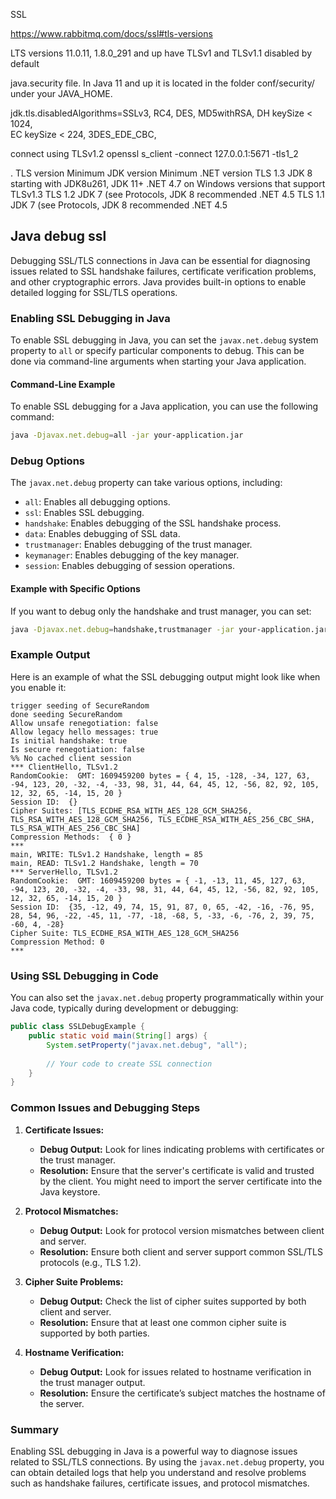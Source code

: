 SSL

https://www.rabbitmq.com/docs/ssl#tls-versions

 LTS versions 11.0.11, 1.8.0_291 and up have TLSv1 and TLSv1.1 disabled by default



java.security file. In Java 11 and up it is located in the folder conf/security/ under your JAVA_HOME.

jdk.tls.disabledAlgorithms=SSLv3, RC4, DES, MD5withRSA, DH keySize < 1024, \
    EC keySize < 224, 3DES_EDE_CBC, 

 connect using TLSv1.2
openssl s_client -connect 127.0.0.1:5671 -tls1_2

.
TLS version	Minimum JDK version	Minimum .NET version
TLS 1.3	JDK 8 starting with JDK8u261, JDK 11+	.NET 4.7 on Windows versions that support TLSv1.3
TLS 1.2	JDK 7 (see Protocols, JDK 8 recommended	.NET 4.5
TLS 1.1	JDK 7 (see Protocols, JDK 8 recommended	.NET 4.5


Java debug ssl
------

Debugging SSL/TLS connections in Java can be essential for diagnosing issues related to SSL handshake failures, certificate verification problems, and other cryptographic errors. Java provides built-in options to enable detailed logging for SSL/TLS operations.

### Enabling SSL Debugging in Java

To enable SSL debugging in Java, you can set the `javax.net.debug` system property to `all` or specify particular components to debug. This can be done via command-line arguments when starting your Java application.

#### Command-Line Example

To enable SSL debugging for a Java application, you can use the following command:

```sh
java -Djavax.net.debug=all -jar your-application.jar
```

### Debug Options

The `javax.net.debug` property can take various options, including:

- `all`: Enables all debugging options.
- `ssl`: Enables SSL debugging.
- `handshake`: Enables debugging of the SSL handshake process.
- `data`: Enables debugging of SSL data.
- `trustmanager`: Enables debugging of the trust manager.
- `keymanager`: Enables debugging of the key manager.
- `session`: Enables debugging of session operations.

#### Example with Specific Options

If you want to debug only the handshake and trust manager, you can set:

```sh
java -Djavax.net.debug=handshake,trustmanager -jar your-application.jar
```

### Example Output

Here is an example of what the SSL debugging output might look like when you enable it:

```plaintext
trigger seeding of SecureRandom
done seeding SecureRandom
Allow unsafe renegotiation: false
Allow legacy hello messages: true
Is initial handshake: true
Is secure renegotiation: false
%% No cached client session
*** ClientHello, TLSv1.2
RandomCookie:  GMT: 1609459200 bytes = { 4, 15, -128, -34, 127, 63, -94, 123, 20, -32, -4, -33, 98, 31, 44, 64, 45, 12, -56, 82, 92, 105, 12, 32, 65, -14, 15, 20 }
Session ID:  {}
Cipher Suites: [TLS_ECDHE_RSA_WITH_AES_128_GCM_SHA256, TLS_RSA_WITH_AES_128_GCM_SHA256, TLS_ECDHE_RSA_WITH_AES_256_CBC_SHA, TLS_RSA_WITH_AES_256_CBC_SHA]
Compression Methods:  { 0 }
***
main, WRITE: TLSv1.2 Handshake, length = 85
main, READ: TLSv1.2 Handshake, length = 70
*** ServerHello, TLSv1.2
RandomCookie:  GMT: 1609459200 bytes = { -1, -13, 11, 45, 127, 63, -94, 123, 20, -32, -4, -33, 98, 31, 44, 64, 45, 12, -56, 82, 92, 105, 12, 32, 65, -14, 15, 20 }
Session ID:  {35, -12, 49, 74, 15, 91, 87, 0, 65, -42, -16, -76, 95, 28, 54, 96, -22, -45, 11, -77, -18, -68, 5, -33, -6, -76, 2, 39, 75, -60, 4, -28}
Cipher Suite: TLS_ECDHE_RSA_WITH_AES_128_GCM_SHA256
Compression Method: 0
***
```

### Using SSL Debugging in Code

You can also set the `javax.net.debug` property programmatically within your Java code, typically during development or debugging:

```java
public class SSLDebugExample {
    public static void main(String[] args) {
        System.setProperty("javax.net.debug", "all");
        
        // Your code to create SSL connection
    }
}
```

### Common Issues and Debugging Steps

1. **Certificate Issues:**
   - **Debug Output:** Look for lines indicating problems with certificates or the trust manager.
   - **Resolution:** Ensure that the server's certificate is valid and trusted by the client. You might need to import the server certificate into the Java keystore.

2. **Protocol Mismatches:**
   - **Debug Output:** Look for protocol version mismatches between client and server.
   - **Resolution:** Ensure both client and server support common SSL/TLS protocols (e.g., TLS 1.2).

3. **Cipher Suite Problems:**
   - **Debug Output:** Check the list of cipher suites supported by both client and server.
   - **Resolution:** Ensure that at least one common cipher suite is supported by both parties.

4. **Hostname Verification:**
   - **Debug Output:** Look for issues related to hostname verification in the trust manager output.
   - **Resolution:** Ensure the certificate’s subject matches the hostname of the server.

### Summary

Enabling SSL debugging in Java is a powerful way to diagnose issues related to SSL/TLS connections. By using the `javax.net.debug` property, you can obtain detailed logs that help you understand and resolve problems such as handshake failures, certificate issues, and protocol mismatches.




